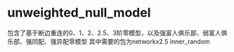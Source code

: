 unweighted_null_model
========================
包含了基于断边重连的0、1、2、2.5、3阶零模型，以及强富人俱乐部、弱富人俱乐部、强同配、强异配零模型
其中需要的包为networkx2.5
inner_random
